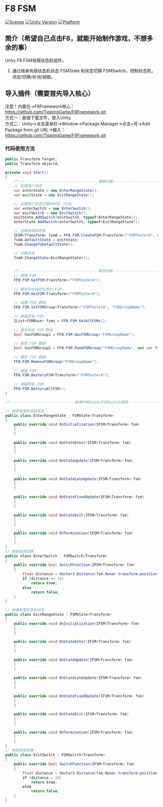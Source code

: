 # F8 FSM

[![license](http://img.shields.io/badge/license-MIT-green.svg)](https://opensource.org/licenses/MIT) 
[![Unity Version](https://img.shields.io/badge/unity-2021|2022|2023|6000-blue)](https://unity.com) 
[![Platform](https://img.shields.io/badge/platform-Win%20%7C%20Android%20%7C%20iOS%20%7C%20Mac%20%7C%20Linux%20%7C%20WebGL-orange)]() 

## 简介（希望自己点击F8，就能开始制作游戏，不想多余的事）
Unity F8 FSM有限状态机组件。
1. 通过继承有限状态机状态 FSMState 和状态切换 FSMSwitch，控制状态机，添加/切换/轮询/销毁。

## 导入插件（需要首先导入核心）
注意！内置在->F8Framework核心：https://github.com/TippingGame/F8Framework.git  
方式一：直接下载文件，放入Unity  
方式二：Unity->点击菜单栏->Window->Package Manager->点击+号->Add Package from git URL->输入：https://github.com/TippingGame/F8Framework.git  

### 代码使用方法
```C#
public Transform Target;
public Transform objectA;

private void Start()
{
    /*-------------------------------------基础功能-------------------------------------*/
    // 创建两个状态
    var enterState = new EnterRangeState();
    var exitState = new ExitRangeState();

    // 创建两个状态切换的时机（可选）
    var enterSwitch = new EnterSwitch();
    var exitSwitch = new ExitSwitch();
    exitState.AddSwitch(exitSwitch, typeof(EnterRangeState));
    enterState.AddSwitch(enterSwitch, typeof(ExitRangeState));

    // 创建有限状态机
    IFSM<Transform> fsmA = FF8.FSM.CreateFSM<Transform>("FSMTesterA", objectA, "FSMGroupName", exitState, enterState);
    fsmA.DefaultState = exitState;
    fsmA.ChangeToDefaultState();

    // 切换状态
    fsmA.ChangeState<ExitRangeState>();

    
    /*-------------------------------------其他功能-------------------------------------*/
    // 获取 FSM
    FF8.FSM.GetFSM<Transform>("FSMTesterA");
    
    // 是否存在指定名称的 FSM
    FF8.FSM.HasFSM<Transform>("FSMTesterA");
    
    // 设置 FSM 群组
    FF8.FSM.SetFSMGroup<Transform>("FSMTesterA", "FSMGroupName");
    
    // 获取所有 FSM
    IList<FSMBase> fsms = FF8.FSM.GetAllFSMs();
    
    // 是否存在 FSM 群组
    bool hasFSMGroup1 = FF8.FSM.HasFSMGroup("FSMGroupName");
    
    // 获取 FSM 群组
    bool hasFSMGroup2 = FF8.FSM.PeekFSMGroup("FSMGroupName", out var fsmGroup);
    
    // 移除 FSM 群组
    FF8.FSM.RemoveFSMGroup("FSMGroupName");
    
    // 销毁 FSM
    FF8.FSM.DestoryFSM<Transform>("FSMTesterA");
    
    // 销毁所有 FSM
    FF8.FSM.DestoryAllFSM();
}

/*------------------------------继承FSMState/FSMSwitch使用------------------------------*/

// 继承有限状态机状态
public class EnterRangeState : FSMState<Transform>
{
    public override void OnInitialization(IFSM<Transform> fsm)
    {
    }
    
    public override void OnStateEnter(IFSM<Transform> fsm)
    {
    }
    
    public override void OnStateUpdate(IFSM<Transform> fsm)
    {
    }
    
    public override void OnStateLateUpdate(IFSM<Transform> fsm)
    {
    }
    
    public override void OnStateFixedUpdate(IFSM<Transform> fsm)
    {
    }
    
    public override void OnStateExit(IFSM<Transform> fsm)
    {
    }
    
    public override void OnTermination(IFSM<Transform> fsm)
    {
    }
}
// 继承状态切换
public class EnterSwitch : FSMSwitch<Transform>
{
    public override bool SwitchFunction(IFSM<Transform> fsm)
    {
        float distance = Vector3.Distance(fsm.Owner.transform.position, DemoFSM.Instance.Target.position);
        if (distance <= 10)
            return true;
        else
            return false;
    }
}

// 继承有限状态机状态
public class ExitRangeState : FSMState<Transform>
{
    public override void OnInitialization(IFSM<Transform> fsm)
    {
    }
    
    public override void OnStateEnter(IFSM<Transform> fsm)
    {
    }
    
    public override void OnStateUpdate(IFSM<Transform> fsm)
    {
    }
    
    public override void OnStateLateUpdate(IFSM<Transform> fsm)
    {
    }
    
    public override void OnStateFixedUpdate(IFSM<Transform> fsm)
    {
    }
    
    public override void OnStateExit(IFSM<Transform> fsm)
    {
    }
    
    public override void OnTermination(IFSM<Transform> fsm)
    {
    }
}
// 继承状态切换
public class ExitSwitch : FSMSwitch<Transform>
{
    public override bool SwitchFunction(IFSM<Transform> fsm)
    {
        float distance = Vector3.Distance(fsm.Owner.transform.position, DemoFSM.Instance.Target.position);
        if (distance > 10)
            return true;
        else
            return false;
    }
}
```


